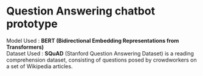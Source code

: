# Question Answering chatbot prototype

Model Used : **BERT (Bidirectional Embedding Representations from Transformers)** \
Dataset Used : **SQuAD** (Stanford Question Answering Dataset) is a reading comprehension dataset, consisting of questions posed by crowdworkers on a set of Wikipedia articles.
